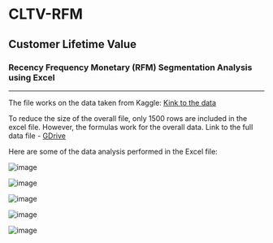 # CLTV-RFM
## Customer Lifetime Value 

### Recency Frequency Monetary (RFM) Segmentation Analysis using Excel

---


The file works on the data taken from Kaggle: [Kink to the data](https://www.kaggle.com/c/instacart-market-basket-analysis)

To reduce the size of the overall file, only 1500 rows are included in the excel file. However, the formulas work for the overall data. Link to the full data file - [GDrive](https://docs.google.com/spreadsheets/d/1S7tonjXhDM9XGaSCJu24JX90t1tM8HtD/edit?usp=sharing&ouid=113985214528481412207&rtpof=true&sd=true)

Here are some of the data analysis performed in the Excel file:

![image](https://user-images.githubusercontent.com/28995474/141247226-3023af63-bdc0-471a-ba4b-6b52f0d81297.png)

![image](https://user-images.githubusercontent.com/28995474/141247235-bb79b0d3-f8b9-45a2-9cd2-6367af2bc7eb.png)

![image](https://user-images.githubusercontent.com/28995474/141247252-3d3bd7ae-5b8d-407e-8960-edd102c096d0.png)

![image](https://user-images.githubusercontent.com/28995474/141247267-c7987b77-3353-43c8-b631-977c9a1fa6b3.png)

![image](https://user-images.githubusercontent.com/28995474/141247277-d9b83217-2db9-42f1-8efe-2a598381c584.png)
